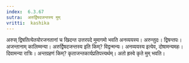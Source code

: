 ```yaml
---
index:  6.3.67
sutra:  अरुर्द्विषदजन्तस्य मुम्
vritti:  kashika 
---
```


अरुस् द्विषतित्येतयोरजनतानां च खिदन्त उत्तरपदे मुमागमो भवति अनव्ययस्य। अरुन्तुदः। द्विषन्तपः। अजन्तानाम् कालिम्मन्या। अरुर्द्विषदजन्तस्य इति किम्? विद्वन्मन्यः। अनव्ययस्य इत्येव, दोषामन्यमहः। दिवामन्या रात्रिः। अन्तग्रहणं किम्? कृताजन्तकार्यप्रतिपत्त्यर्थम्। अतो ह्रस्वे कृते मुम् भवति।

